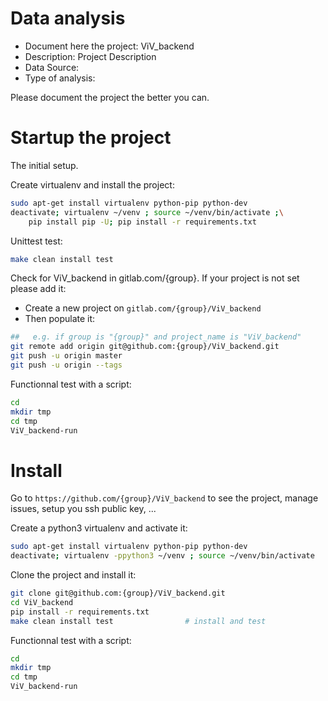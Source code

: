 # Data analysis
- Document here the project: ViV_backend
- Description: Project Description
- Data Source:
- Type of analysis:

Please document the project the better you can.

# Startup the project

The initial setup.

Create virtualenv and install the project:
```bash
sudo apt-get install virtualenv python-pip python-dev
deactivate; virtualenv ~/venv ; source ~/venv/bin/activate ;\
    pip install pip -U; pip install -r requirements.txt
```

Unittest test:
```bash
make clean install test
```

Check for ViV_backend in gitlab.com/{group}.
If your project is not set please add it:

- Create a new project on `gitlab.com/{group}/ViV_backend`
- Then populate it:

```bash
##   e.g. if group is "{group}" and project_name is "ViV_backend"
git remote add origin git@github.com:{group}/ViV_backend.git
git push -u origin master
git push -u origin --tags
```

Functionnal test with a script:

```bash
cd
mkdir tmp
cd tmp
ViV_backend-run
```

# Install

Go to `https://github.com/{group}/ViV_backend` to see the project, manage issues,
setup you ssh public key, ...

Create a python3 virtualenv and activate it:

```bash
sudo apt-get install virtualenv python-pip python-dev
deactivate; virtualenv -ppython3 ~/venv ; source ~/venv/bin/activate
```

Clone the project and install it:

```bash
git clone git@github.com:{group}/ViV_backend.git
cd ViV_backend
pip install -r requirements.txt
make clean install test                # install and test
```
Functionnal test with a script:

```bash
cd
mkdir tmp
cd tmp
ViV_backend-run
```
